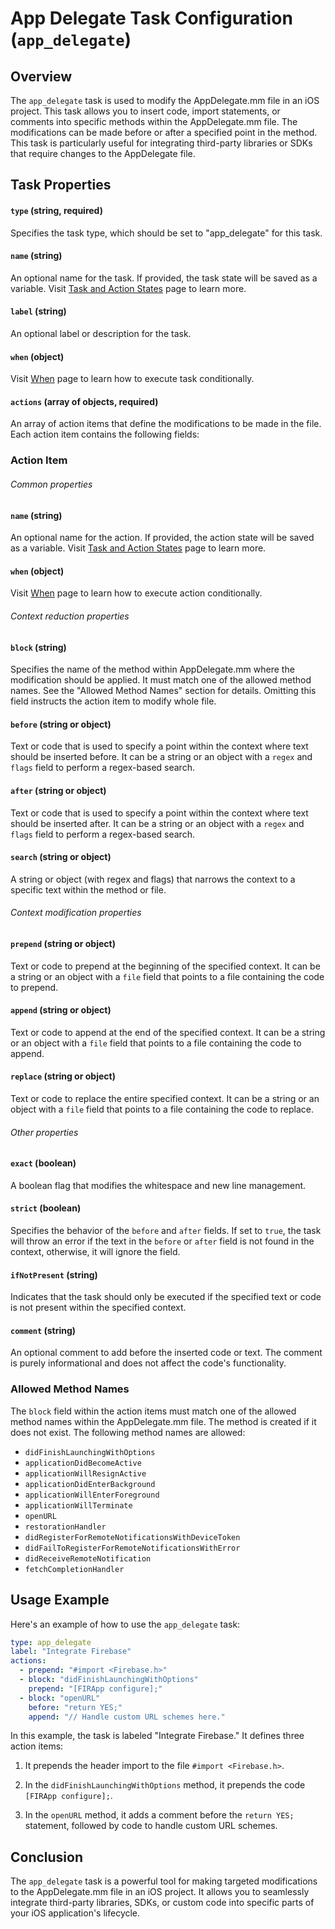 App Delegate Task Configuration (`app_delegate`)
================================================

Overview
--------

The `app_delegate` task is used to modify the AppDelegate.mm file in an iOS project. This task allows you to insert code, import statements, or comments into specific methods within the AppDelegate.mm file. The modifications can be made before or after a specified point in the method. This task is particularly useful for integrating third-party libraries or SDKs that require changes to the AppDelegate file.

Task Properties
---------------

#### `type` (string, required)
Specifies the task type, which should be set to "app_delegate" for this task.

#### `name` (string)
An optional name for the task. If provided, the task state will be saved as a variable.
Visit [Task and Action States](STATES.md) page to learn more.

#### `label` (string)
An optional label or description for the task.

#### `when` (object)
Visit [When](WHEN.md) page to learn how to execute task conditionally.

#### `actions` (array of objects, required)
An array of action items that define the modifications to be made in the file. Each action item contains the following fields:

### Action Item

###### Common properties

#### `name` (string)
An optional name for the action. If provided, the action state will be saved as a variable.
Visit [Task and Action States](STATES.md) page to learn more.

#### `when` (object)
Visit [When](WHEN.md) page to learn how to execute action conditionally.

###### Context reduction properties

#### `block` (string)
Specifies the name of the method within AppDelegate.mm where the modification should be applied. It must match one of the allowed method names. See the "Allowed Method Names" section for details. Omitting this field instructs the action item to modify whole file.

#### `before` (string or object)
Text or code that is used to specify a point within the context where text should be inserted before. It can be a string or an object with a `regex` and `flags` field to perform a regex-based search.

#### `after` (string or object)
Text or code that is used to specify a point within the context where text should be inserted after. It can be a string or an object with a `regex` and `flags` field to perform a regex-based search.

#### `search` (string or object)
A string or object (with regex and flags) that narrows the context to a specific text within the method or file.

###### Context modification properties

#### `prepend` (string or object)
Text or code to prepend at the beginning of the specified context. It can be a string or an object with a `file` field that points to a file containing the code to prepend.

#### `append` (string or object)
Text or code to append at the end of the specified context. It can be a string or an object with a `file` field that points to a file containing the code to append.

#### `replace` (string or object)
Text or code to replace the entire specified context. It can be a string or an object with a `file` field that points to a file containing the code to replace.

######  Other properties

#### `exact` (boolean)
A boolean flag that modifies the whitespace and new line management.

#### `strict` (boolean)
Specifies the behavior of the `before` and `after` fields. If set to `true`, the task will throw an error if the text in the `before` or `after` field is not found in the context, otherwise, it will ignore the field.

#### `ifNotPresent` (string)
Indicates that the task should only be executed if the specified text or code is not present within the specified context.

#### `comment` (string)
An optional comment to add before the inserted code or text. The comment is purely informational and does not affect the code's functionality.

### Allowed Method Names

The `block` field within the action items must match one of the allowed method names within the AppDelegate.mm file. The method is created if it does not exist. The following method names are allowed:

-   `didFinishLaunchingWithOptions`
-   `applicationDidBecomeActive`
-   `applicationWillResignActive`
-   `applicationDidEnterBackground`
-   `applicationWillEnterForeground`
-   `applicationWillTerminate`
-   `openURL`
-   `restorationHandler`
-   `didRegisterForRemoteNotificationsWithDeviceToken`
-   `didFailToRegisterForRemoteNotificationsWithError`
-   `didReceiveRemoteNotification`
-   `fetchCompletionHandler`

Usage Example
-------------

Here's an example of how to use the `app_delegate` task:

```yaml
type: app_delegate
label: "Integrate Firebase"
actions:
  - prepend: "#import <Firebase.h>"
  - block: "didFinishLaunchingWithOptions"
    prepend: "[FIRApp configure];"
  - block: "openURL"
    before: "return YES;"
    append: "// Handle custom URL schemes here."
```

In this example, the task is labeled "Integrate Firebase." It defines three action items:

1.  It prepends the header import to the file `#import <Firebase.h>`.
 
2.  In the `didFinishLaunchingWithOptions` method, it prepends the code `[FIRApp configure];`.

3.  In the `openURL` method, it adds a comment before the `return YES;` statement, followed by code to handle custom URL schemes.

Conclusion
----------

The `app_delegate` task is a powerful tool for making targeted modifications to the AppDelegate.mm file in an iOS project. It allows you to seamlessly integrate third-party libraries, SDKs, or custom code into specific parts of your iOS application's lifecycle.
